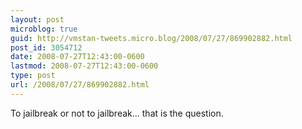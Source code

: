 ```yaml
---
layout: post
microblog: true
guid: http://vmstan-tweets.micro.blog/2008/07/27/869902882.html
post_id: 3054712
date: 2008-07-27T12:43:00-0600
lastmod: 2008-07-27T12:43:00-0600
type: post
url: /2008/07/27/869902882.html
---
```

To jailbreak or not to jailbreak... that is the question.
